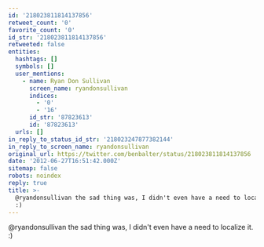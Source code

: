 ```yaml
---
id: '218023811814137856'
retweet_count: '0'
favorite_count: '0'
id_str: '218023811814137856'
retweeted: false
entities:
  hashtags: []
  symbols: []
  user_mentions:
    - name: Ryan Don Sullivan
      screen_name: ryandonsullivan
      indices:
        - '0'
        - '16'
      id_str: '87823613'
      id: '87823613'
  urls: []
in_reply_to_status_id_str: '218023247877382144'
in_reply_to_screen_name: ryandonsullivan
original_url: https://twitter.com/benbalter/status/218023811814137856
date: '2012-06-27T16:51:42.000Z'
sitemap: false
robots: noindex
reply: true
title: >-
  @ryandonsullivan the sad thing was, I didn't even have a need to localize it.
  :)
---
```


@ryandonsullivan the sad thing was, I didn't even have a need to localize it. :)